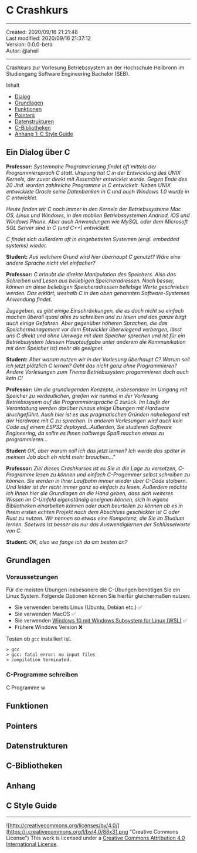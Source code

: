 # C Crashkurs

---

Created: 2020/09/16 21:21:48  
Last modified: 2020/09/16 21:37:12  
Version: 0.0.0-beta  
Autor: @aheil

---

Crashkurs zur Vorlesung Betriebssystem an der Hochschule Heilbronn im Studiengang  Software Engineering Bachelor (SEB). 

Inhalt 
* [Dialog](#Dialog)
* [Grundlagen](#grundlagen)
* [Funktionen](#funktionen)
* [Pointers](#pointers)
* [Datenstrukturen](#datenstrukturen)
* [C-Bibliotheken](#bibliotheken) 
* [Anhang 1: C Style Guide](#c-style-guide)
## Ein Dialog über C


**Professor:** *Systemnahe Programmierung findet oft mittels der Programmiersprach C statt. Urspung hat C in der Entwicklung des UNIX Kernels, der zuvor direkt mit Assembler entwicklet wurde. Gegen Ende des 20 Jhd. wurden zahlreiche Programme in C entwickelt. Neben UNIX entwicklete Oracle seine Datenbanken in C und auch Windows 1.0 wurde in C entwicklet.* 

*Heute finden wir C noch immer in den Kerneln der Betriebssysteme Mac OS, Linux und Windows, in den mobilen Betriebssystemen Andriod, iOS und Windows Phone. Aber auch  Anwendungen wie MySQL oder dem Microsoft SQL Server sind in C (und C++) entwickelt.*

*C findet sich außerdem oft in eingebetteten Systemen (engl. embedded systems) wieder.* 

**Student:** *Aus welchem Grund wird hier überhaupt C genutzt? Wäre eine andere Sprache nicht viel einfacher?*

**Professor:** *C erlaubt die direkte Manipulation des Speichers. Also das Schreiben und Lesen aus beliebigen Speicheradressen. Noch besser, können an diese beliebigen Speicheradressen beliebige Werte geschrieben werden. Das erklärt, weshalb C in den oben genannten Software-Systemen Anwendung findet.* 

*Zugegeben, es gibt einige Einschränkungen, die es doch nicht so einfach machen überall quasi alles zu schreiben und zu lesen und das ganze birgt auch einige Gefahren. Aber gegenüber höheren Sprachen, die das Speichermanagement vor dem Entwickler überwiegend verbergen, lässt uns C direkt und ohne Umwege mit dem Speicher sprechen und ist für ein Betriebssystem (dessen Hauptaufgabe unter anderem die Kommunikation mit dem Speicher ist) mehr als geeignet.*

**Student:** *Aber warum nutzen wir in der Vorlesung überhaupt C? Warum soll ich jetzt plötzlich C lernen? Geht das nicht ganz ohne Programmieren? Andere Vorlesungen zum Thema Betriebssystem progammieren doch auch kein C!*

**Professor:** *Um die grundlegenden Konzepte, insbesondere im Umgang mit Speicher zu verdeutlichen, greifen wir nunmal in der Vorlesung Betriebssysem auf die Programmiersprache C zurück. Im Laufe der Verantaltung werden darüber hinaus einige Übungen mit Hardware druchgeführt. Auch hier ist es aus pragmatischen Gründen naheliegend mit der Hardware mit C zu sprechen. In anderen Vorlesungen wird auch kein Code auf einem ESP32 deployed...Außerden, Sie studieren Software Engineering, da sollte es Ihnen halbwegs Spaß machen etwas zu programmieren...*

**Student** *OK, aber warum soll ich das jetzt lernen? Ich werde das später in meinem Job doch eh nicht mehr brauchen..."*

**Professor:** *Ziel dieses Crashkurses ist es Sie in die Lage zu versetzen,  C-Programme lesen zu können und einfach C-Progammer selbst schreiben zu können. Sie werden in Ihrer Laufbahn immer wieder über C-Code stolpern. Und leider ist der nicht immer ganz so einfach zu lesen. Außerdem möchte ich Ihnen hier die Grundlagen an die Hand geben, dass sich weiteres Wissen im C-Umfeld eigenständig aneignen können, sich in eigene Bibliotheken einarbeiten können oder auch beurteilen zu können ob es in Ihrem ersten echten Projekt nach dem Abschluss geschickter ist C oder Rust zu nutzen. Wir nennen so etwas eine Kompetenz, die Sie im Studium lernen. Soetwas ist besser als nur das Auswendiglernen der Schlüsselworte von C.* 

**Student:** *OK, also wo fange ich da am besten an?*

## Grundlagen 

### Voraussetzungen

Für die meisten Übungen insbesonere die C-Übungen benötigen Sie ein Linux System. Folgende Optionen können Sie hierfür gleichermaßen nutzen: 

* Sie verwenden bereits Linux (Ubuntu, Debian etc.) ✅
* Sie verwenden MacOS ✅
* Sie verwenden [Windows 10 mit Windows Subsystem for Linux (WSL)](https://docs.microsoft.com/en-us/windows/wsl/install-win10) ✅
* Frühere Windows Version ❌

Testen ob `gcc` installiert ist. 

```shell
> gcc
> gcc: fatal error: no input files
> compilation terminated.
```

### C-Programme schreiben

C Programme w

## Funktionen 
## Pointers 
## Datenstrukturen 
## C-Bibliotheken 
## Anhang 
## C Style Guide 

---

![http://creativecommons.org/licenses/by/4.0/](https://i.creativecommons.org/l/by/4.0/88x31.png "Creative Commons License")
This work is licensed under a [Creative Commons Attribution 4.0 International License](http://creativecommons.org/licenses/by/4.0/).